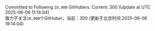 Committed to Following `10,000` GitHubers. Current: <!-- FOLLOWING_COUNT -->300<!-- FOLLOWING_COUNT --> (Update at UTC <!-- LAST_UPDATED -->2025-06-06 11:14:04<!-- LAST_UPDATED -->)<br>
致力于关注`10,000`个GitHuber。当前：<!-- FOLLOWING_COUNT -->300<!-- FOLLOWING_COUNT --> (更新于北京时间 <!-- LAST_UPDATED_CST -->2025-06-06 19:14:04<!-- LAST_UPDATED_CST -->)
